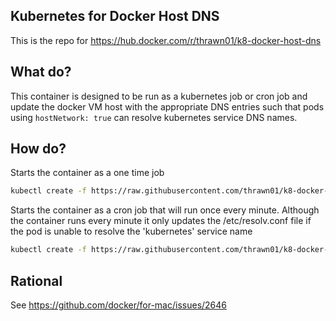 ## Kubernetes for Docker Host DNS
This is the repo for https://hub.docker.com/r/thrawn01/k8-docker-host-dns

## What do?
This container is designed to be run as a kubernetes job or cron job and update
the docker VM host with the appropriate DNS entries such that pods using
`hostNetwork: true` can resolve kubernetes service DNS names.

## How do?
Starts the container as a one time job
```bash
kubectl create -f https://raw.githubusercontent.com/thrawn01/k8-docker-host-dns/master/job.yaml
```

Starts the container as a cron job that will run once every minute. Although
the container runs every minute it only updates the /etc/resolv.conf file if
the pod is unable to resolve the 'kubernetes' service name
```bash
kubectl create -f https://raw.githubusercontent.com/thrawn01/k8-docker-host-dns/master/with-cron.yaml
```

## Rational
See https://github.com/docker/for-mac/issues/2646
